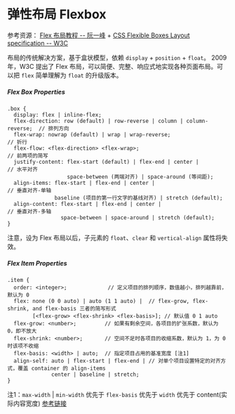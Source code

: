 # 弹性布局 Flexbox




参考资源： 
[Flex 布局教程 -- 阮一峰](http://www.ruanyifeng.com/blog/2015/07/flex-grammar.html?utm_source=tuicool) +
[CSS Flexible Boxes Layout specification -- W3C](http://www.w3.org/TR/css3-flexbox/)

布局的传统解决方案，基于盒状模型，依赖 `display` + `position` + `float`。 2009年，W3C 提出了 Flex 布局，可以简便、完整、响应式地实现各种页面布局。可以把 `flex` 简单理解为 `float` 的升级版本。

##### Flex Box Properties

```less
.box {
  display: flex | inline-flex;
  flex-direction: row (default) | row-reverse | column | column-reverse;  // 排列方向
  flex-wrap: nowrap (default) | wrap | wrap-reverse;                      // 折行
  flex-flow: <flex-direction> <flex-wrap>;                                // 前两项的简写
  justify-content: flex-start (default) | flex-end | center |             // 水平对齐
                   space-between (两端对齐) | space-around (等间距);
  align-items: flex-start | flex-end | center |                           // 垂直对齐-单轴
               baseline (项目的第一行文字的基线对齐) | stretch (default);
  align-content: flex-start | flex-end | center |                         // 垂直对齐-多轴
                 space-between | space-around | stretch (default);
}
```

注意，设为 Flex 布局以后，子元素的 `float`、`clear` 和 `vertical-align` 属性将失效。

##### Flex Item Properties

```less
.item {
  order: <integer>;             // 定义项目的排列顺序，数值越小，排列越靠前，默认为 0
  flex: none (0 0 auto) | auto (1 1 auto) |  // flex-grow, flex-shrink, and flex-basis 三者的简写形式
        [<flex-grow> <flex-shrink> <flex-basis>]; // 默认值 0 1 auto
  flex-grow: <number>;         // 如果有剩余空间，各项目的扩张系数，默认为 0，即不放大
  flex-shrink: <number>;       // 空间不足时各项目的收缩系数，默认为 1，为 0 时该项不收缩
  flex-basis: <width> | auto;  // 指定项目占用的基准宽度 [注1]
  align-self: auto | flex-start | flex-end | // 对单个项目设置特定的对齐方式，覆盖 container 的 align-items
              center | baseline | stretch;
}
```

注1：`max-width` | `min-width` 优先于 `flex-basis` 优先于 `width` 优先于 content(实际内容宽度)  [参考链接](https://www.jianshu.com/p/17b1b445ecd4)